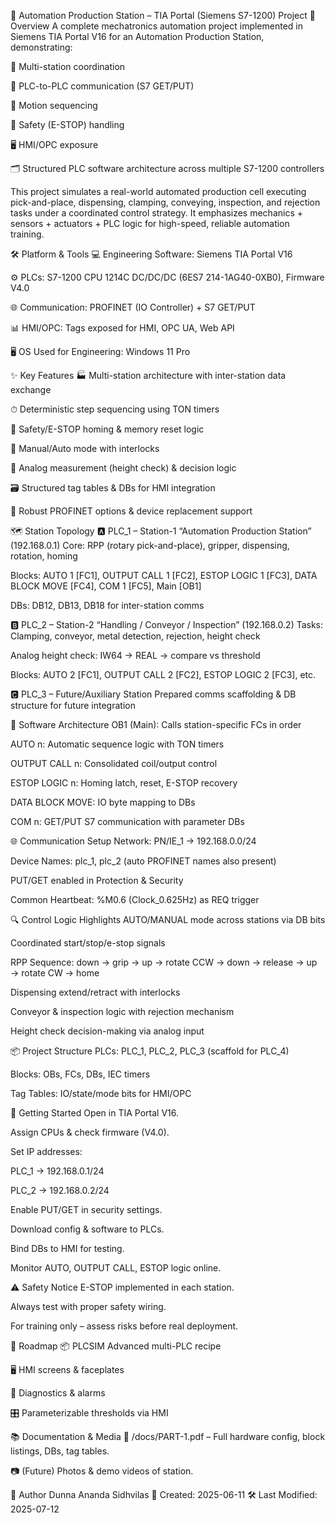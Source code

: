 🤖 Automation Production Station – TIA Portal (Siemens S7-1200) Project
📌 Overview
A complete mechatronics automation project implemented in Siemens TIA Portal V16 for an Automation Production Station, demonstrating:

🔄 Multi-station coordination

📡 PLC-to-PLC communication (S7 GET/PUT)

🎯 Motion sequencing

🛑 Safety (E-STOP) handling

🖥 HMI/OPC exposure

🗂 Structured PLC software architecture across multiple S7-1200 controllers

This project simulates a real-world automated production cell executing pick-and-place, dispensing, clamping, conveying, inspection, and rejection tasks under a coordinated control strategy. It emphasizes mechanics + sensors + actuators + PLC logic for high-speed, reliable automation training.

🛠 Platform & Tools
💻 Engineering Software: Siemens TIA Portal V16

⚙ PLCs: S7-1200 CPU 1214C DC/DC/DC (6ES7 214-1AG40-0XB0), Firmware V4.0

🌐 Communication: PROFINET (IO Controller) + S7 GET/PUT

📊 HMI/OPC: Tags exposed for HMI, OPC UA, Web API

🖥 OS Used for Engineering: Windows 11 Pro

✨ Key Features
🏭 Multi-station architecture with inter-station data exchange

⏱ Deterministic step sequencing using TON timers

🛑 Safety/E-STOP homing & memory reset logic

🔀 Manual/Auto mode with interlocks

📏 Analog measurement (height check) & decision logic

🗃 Structured tag tables & DBs for HMI integration

🔌 Robust PROFINET options & device replacement support

🗺 Station Topology
🅰 PLC_1 – Station-1 “Automation Production Station” (192.168.0.1)
Core: RPP (rotary pick-and-place), gripper, dispensing, rotation, homing

Blocks: AUTO 1 [FC1], OUTPUT CALL 1 [FC2], ESTOP LOGIC 1 [FC3], DATA BLOCK MOVE [FC4], COM 1 [FC5], Main [OB1]

DBs: DB12, DB13, DB18 for inter-station comms

🅱 PLC_2 – Station-2 “Handling / Conveyor / Inspection” (192.168.0.2)
Tasks: Clamping, conveyor, metal detection, rejection, height check

Analog height check: IW64 → REAL → compare vs threshold

Blocks: AUTO 2 [FC1], OUTPUT CALL 2 [FC2], ESTOP LOGIC 2 [FC3], etc.

🅲 PLC_3 – Future/Auxiliary Station
Prepared comms scaffolding & DB structure for future integration

🧩 Software Architecture
OB1 (Main): Calls station-specific FCs in order

AUTO n: Automatic sequence logic with TON timers

OUTPUT CALL n: Consolidated coil/output control

ESTOP LOGIC n: Homing latch, reset, E-STOP recovery

DATA BLOCK MOVE: IO byte mapping to DBs

COM n: GET/PUT S7 communication with parameter DBs

🌐 Communication Setup
Network: PN/IE_1 → 192.168.0.0/24

Device Names: plc_1, plc_2 (auto PROFINET names also present)

PUT/GET enabled in Protection & Security

Common Heartbeat: %M0.6 (Clock_0.625Hz) as REQ trigger

🔍 Control Logic Highlights
AUTO/MANUAL mode across stations via DB bits

Coordinated start/stop/e-stop signals

RPP Sequence: down → grip → up → rotate CCW → down → release → up → rotate CW → home

Dispensing extend/retract with interlocks

Conveyor & inspection logic with rejection mechanism

Height check decision-making via analog input

📦 Project Structure
PLCs: PLC_1, PLC_2, PLC_3 (scaffold for PLC_4)

Blocks: OBs, FCs, DBs, IEC timers

Tag Tables: IO/state/mode bits for HMI/OPC

🚀 Getting Started
Open in TIA Portal V16.

Assign CPUs & check firmware (V4.0).

Set IP addresses:

PLC_1 → 192.168.0.1/24

PLC_2 → 192.168.0.2/24

Enable PUT/GET in security settings.

Download config & software to PLCs.

Bind DBs to HMI for testing.

Monitor AUTO, OUTPUT CALL, ESTOP logic online.

⚠ Safety Notice
E-STOP implemented in each station.

Always test with proper safety wiring.

For training only – assess risks before real deployment.

📅 Roadmap
📦 PLCSIM Advanced multi-PLC recipe

🖥 HMI screens & faceplates

📢 Diagnostics & alarms

🎛 Parameterizable thresholds via HMI

📚 Documentation & Media
📄 /docs/PART-1.pdf – Full hardware config, block listings, DBs, tag tables.

📷 (Future) Photos & demo videos of station.

👤 Author
Dunna Ananda Sidhvilas
📅 Created: 2025-06-11
🛠 Last Modified: 2025-07-12
